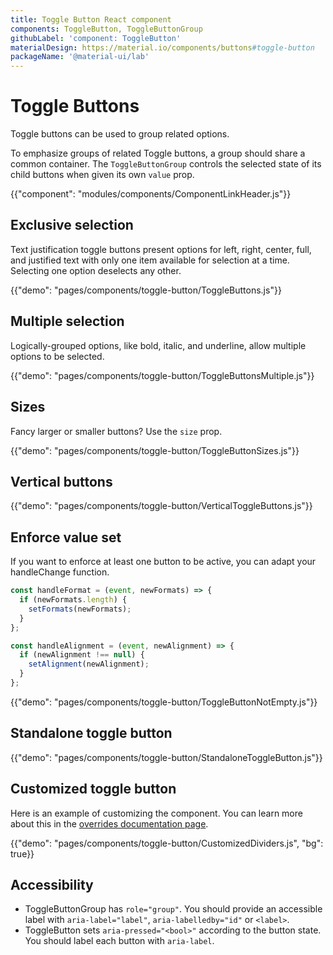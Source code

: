 ```yaml
---
title: Toggle Button React component
components: ToggleButton, ToggleButtonGroup
githubLabel: 'component: ToggleButton'
materialDesign: https://material.io/components/buttons#toggle-button
packageName: '@material-ui/lab'
---
```


# Toggle Buttons

<p class="description">Toggle buttons can be used to group related options.</p>

To emphasize groups of related Toggle buttons,
a group should share a common container.
The `ToggleButtonGroup` controls the selected state of its child buttons when given its own `value` prop.

{{"component": "modules/components/ComponentLinkHeader.js"}}

## Exclusive selection

Text justification toggle buttons present options for left, right, center, full, and justified text with only one item available for selection at a time.
Selecting one option deselects any other.

{{"demo": "pages/components/toggle-button/ToggleButtons.js"}}

## Multiple selection

Logically-grouped options, like bold, italic, and underline, allow multiple options to be selected.

{{"demo": "pages/components/toggle-button/ToggleButtonsMultiple.js"}}

## Sizes

Fancy larger or smaller buttons? Use the `size` prop.

{{"demo": "pages/components/toggle-button/ToggleButtonSizes.js"}}

## Vertical buttons

{{"demo": "pages/components/toggle-button/VerticalToggleButtons.js"}}

## Enforce value set

If you want to enforce at least one button to be active, you can adapt your handleChange
function.

```jsx
const handleFormat = (event, newFormats) => {
  if (newFormats.length) {
    setFormats(newFormats);
  }
};

const handleAlignment = (event, newAlignment) => {
  if (newAlignment !== null) {
    setAlignment(newAlignment);
  }
};
```

{{"demo": "pages/components/toggle-button/ToggleButtonNotEmpty.js"}}

## Standalone toggle button

{{"demo": "pages/components/toggle-button/StandaloneToggleButton.js"}}

## Customized toggle button

Here is an example of customizing the component. You can learn more about this in the
[overrides documentation page](/customization/components/).

{{"demo": "pages/components/toggle-button/CustomizedDividers.js", "bg": true}}

## Accessibility

- ToggleButtonGroup has `role="group"`. You should provide an accessible label with `aria-label="label"`, `aria-labelledby="id"` or `<label>`.
- ToggleButton sets `aria-pressed="<bool>"` according to the button state. You should label each button with `aria-label`.

